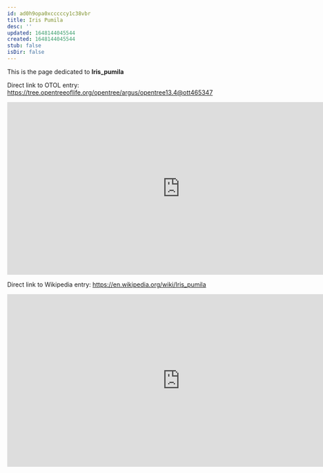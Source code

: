 ```yaml
---
id: ad0h9opa0xcccccy1c38vbr
title: Iris Pumila
desc: ''
updated: 1648144045544
created: 1648144045544
stub: false
isDir: false
---
```

This is the page dedicated to **Iris_pumila**


Direct link to OTOL entry: https://tree.opentreeoflife.org/opentree/argus/opentree13.4@ott465347



<html>
    <body>
    <iframe src="https://tree.opentreeoflife.org/opentree/argus/opentree13.4@ott465347"
    width="800" height="400" frameborder="0" allowfullscreen> </iframe>
    </body>
</html>
    


Direct link to Wikipedia entry: https://en.wikipedia.org/wiki/Iris_pumila



<html>
    <body>
    <iframe src="https://en.wikipedia.org/wiki/Iris_pumila"
    width="800" height="400" frameborder="0" allowfullscreen> </iframe>
    </body>
</html>
    
